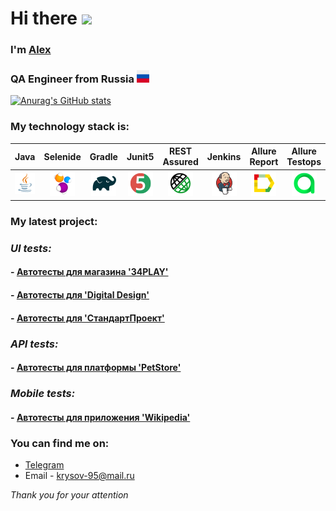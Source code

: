 <h1 align="left">Hi there <img src="https://github.com/blackcater/blackcater/raw/main/images/Hi.gif" height="32"/></h1>
<h3 align="left">I'm <a href="https://github.com/AlexKrysov" target="_blank">Alex</a></h3>
<h3 align="left">QA Engineer from Russia <img src="https://github.com/AlexKrysov/AlexKrysov/blob/main/icons/ru.png" height="20"/>
</h3>

<!--
**ElenaSkorobodilova/ElenaSkorobodilova** is a ✨ _special_ ✨ repository because its `README.md` (this file) appears on your GitHub profile.

Here are some ideas to get you started:

- 🔭 I’m currently working on ...
- 🌱 I’m currently learning ...
- 👯 I’m looking to collaborate on ...
- 🤔 I’m looking for help with ...
- 💬 Ask me about ...
- 📫 How to reach me: ...
- 😄 Pronouns: ...
- ⚡ Fun fact: ...
  -->


[![Anurag's GitHub stats](https://github-readme-stats.vercel.app/api?username=AlexKrysov)](https://github.com/AlexKrysov/github-readme-stats)


### My technology stack is:

| Java | Selenide | Gradle | Junit5 | REST Assured | Jenkins | Allure Report | Allure Testops | IntelliJ IDEA |
|:------:|:----:|:------:|:------:|:--------:|:-------------:|:---------:|:---------:|:--------:|
|![Java](icons/Java.png)| ![Selenide](icons/Selenide.png) | ![Gradle](icons/Gradle.png) | ![JUnit5](icons/JUnit5.png) | ![Rest-Assured](icons/Rest-Assured.png) | ![Jenkins](icons/Jenkins.png) | ![Allure Report](icons/Allure_Report.png) | ![AllureTestOps](icons/AllureTestOps.png) | ![Intelij_IDEA](icons/Intelij_IDEA.png) |

### My latest project:

### ***UI tests:***

#### - [Автотесты для магазина '34PLAY'](https://github.com/AlexKrysov/34play)
#### - [Автотесты для 'Digital Design'](https://github.com/AlexKrysov/Krysov_Digital_Design)
#### - [Автотесты для 'СтандартПроект'](https://github.com/AlexKrysov/krysov_stdpr)
### ***API tests:***

#### - [Автотесты для платформы 'PetStore'](https://github.com/AlexKrysov/petstore_krysov)
### ***Mobile tests:***

#### - [Автотесты для приложения 'Wikipedia'](https://github.com/AlexKrysov/hw22_mobile_part2)

### You can find me on:

+  [Telegram](https://t.me/KrysovAlex)
+ Email - krysov-95@mail.ru

_Thank you for your attention_
